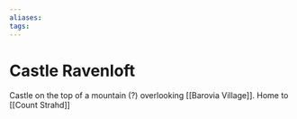 ```yaml
---
aliases: 
tags: 
---
```


# Castle Ravenloft

Castle on the top of a mountain (?) overlooking [[Barovia Village]].  Home to [[Count Strahd]]